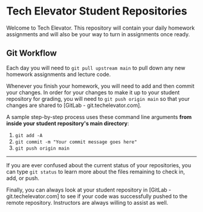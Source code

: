 # Tech Elevator Student Repositories

Welcome to Tech Elevator. This repository will contain your daily homework assignments and will also be your way to turn in assignments once ready.


## Git Workflow

Each day you will need to `git pull upstream main` to pull down any new homework assignments and lecture code.

Whenever you finish your homework, you will need to add and then commit your changes. In order for your changes to make it up to your student repository for grading, you will need to `git push origin main` so that your changes are shared to [GitLab - git.techelevator.com].

A sample step-by-step process uses these command line arguments **from inside your student repository's main directory**:

1. `git add -A`
2. `git commit -m "Your commit message goes here"`
3. `git push origin main`

---


If you are ever confused about the current status of your repositories, you can type `git status` to learn more about the files remaining to check in, add, or push.

Finally, you can always look at your student repository in [GitLab - git.techelevator.com] to see if your code was successfully pushed to the remote repository. Instructors are always willing to assist as well.